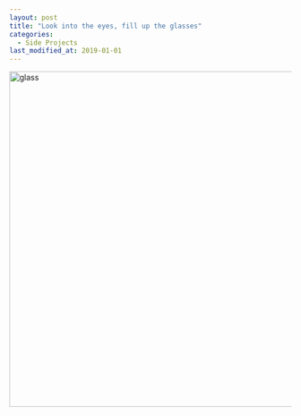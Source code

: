 ```yaml
---
layout: post
title: "Look into the eyes, fill up the glasses"
categories:
  - Side Projects
last_modified_at: 2019-01-01
---
```




<img style="width:600px" alt = "glass" src="{{site.baseurl}}/assets/img/drawings/glass.PNG">
